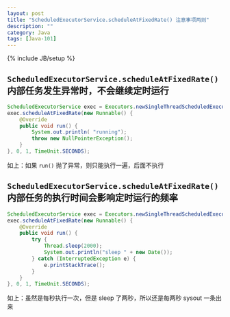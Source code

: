 ```yaml
---
layout: post
title: "ScheduledExecutorService.scheduleAtFixedRate() 注意事项两则"
description: ""
category: Java
tags: [Java-101]
---
```

{% include JB/setup %}

## `ScheduledExecutorService.scheduleAtFixedRate()` 内部任务发生异常时，不会继续定时运行

```java
ScheduledExecutorService exec = Executors.newSingleThreadScheduledExecutor();
exec.scheduleAtFixedRate(new Runnable() {
    @Override
    public void run() {
        System.out.println( "running");
        throw new NullPointerException();
    }
}, 0, 1, TimeUnit.SECONDS);
```

如上：如果 `run()` 抛了异常，则只能执行一遍，后面不执行

## `ScheduledExecutorService.scheduleAtFixedRate()` 内部任务的执行时间会影响定时运行的频率

```java
ScheduledExecutorService exec = Executors.newSingleThreadScheduledExecutor();
exec.scheduleAtFixedRate(new Runnable() {
    @Override
    public void run() {
        try {
            Thread.sleep(2000);
            System.out.println("sleep " + new Date());
        } catch (InterruptedException e) {
            e.printStackTrace();
        }
    }
}, 0, 1, TimeUnit.SECONDS);
```

如上：虽然是每秒执行一次，但是 sleep 了两秒，所以还是每两秒 sysout 一条出来
